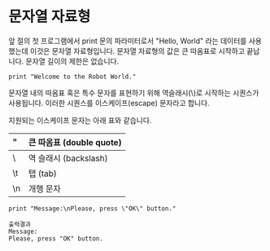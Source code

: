 # 문자열 자료형

앞 절의 첫 프로그램에서 print 문의 파라미터로서 "Hello, World" 라는 데이터를 사용했는데 이것은 문자열 자료형입니다. 문자열 자료형의 값은 큰 따옴표로 시작하고 끝납니다. 문자열 길이의 제한은 없습니다.

```text
print "Welcome to the Robot World."
```

문자열 내의 따옴표 혹은 특수 문자를 표현하기 위해 역슬래시\(\\)로 시작하는 시퀀스가 사용됩니다. 이러한 시퀀스를 이스케이프\(escape\) 문자라고 합니다.

지원되는 이스케이프 문자는 아래 표와 같습니다.

| \" | 큰 따옴표 \(double quote\) |
| :--- | :--- |
| \\ | 역 슬래시 \(backslash\) |
| \t | 탭 \(tab\) |
| \n | 개행 문자 |

```text
print "Message:\nPlease, press \"OK\" button."

출력결과
Message:
Please, press "OK" button.
```



